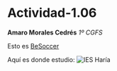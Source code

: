 # Actividad-1.06

**Amaro Morales Cedrés**
_1º CGFS_

Esto es [BeSoccer](https://es.besoccer.com/)

Aquí es donde estudio: ![IES Haría](https://github.com/user-attachments/assets/d0a2fb44-61a2-4ae6-b36a-ffd134691db1)


